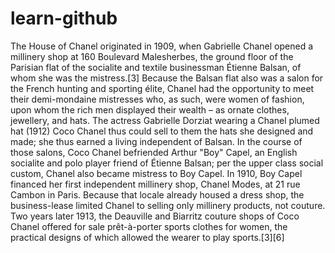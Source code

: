 # learn-github

The House of Chanel originated in 1909, when Gabrielle Chanel opened a millinery shop at 160 Boulevard Malesherbes, the ground floor of the Parisian flat of the socialite and textile businessman Étienne Balsan, of whom she was the mistress.[3] Because the Balsan flat also was a salon for the French hunting and sporting élite, Chanel had the opportunity to meet their demi-mondaine mistresses who, as such, were women of fashion, upon whom the rich men displayed their wealth – as ornate clothes, jewellery, and hats.
The actress Gabrielle Dorziat wearing a Chanel plumed hat (1912)
Coco Chanel thus could sell to them the hats she designed and made; she thus earned a living independent of Balsan. In the course of those salons, Coco Chanel befriended Arthur "Boy" Capel, an English socialite and polo player friend of Étienne Balsan; per the upper class social custom, Chanel also became mistress to Boy Capel. In 1910, Boy Capel financed her first independent millinery shop, Chanel Modes, at 21 rue Cambon in Paris. Because that locale already housed a dress shop, the business-lease limited Chanel to selling only millinery products, not couture. Two years later 1913, the Deauville and Biarritz couture shops of Coco Chanel offered for sale prêt-à-porter sports clothes for women, the practical designs of which allowed the wearer to play sports.[3][6]
